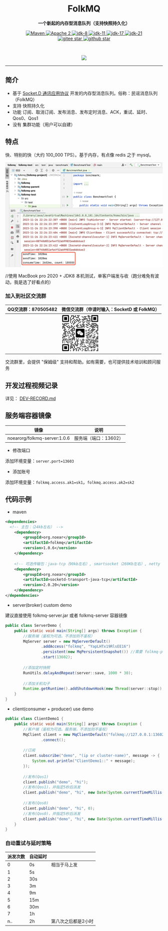 <h1 align="center" style="text-align:center;">
  FolkMQ
</h1>
<p align="center">
	<strong>一个新起的内存型消息队列（支持快照持久化）</strong>
</p>

<p align="center">
    <a target="_blank" href="https://search.maven.org/artifact/org.noear/folkmq">
        <img src="https://img.shields.io/maven-central/v/org.noear/folkmq.svg?label=Maven%20Central" alt="Maven" />
    </a>
    <a target="_blank" href="https://www.apache.org/licenses/LICENSE-2.0.txt">
		<img src="https://img.shields.io/:license-Apache2-blue.svg" alt="Apache 2" />
	</a>
   <a target="_blank" href="https://www.oracle.com/java/technologies/javase/javase-jdk8-downloads.html">
		<img src="https://img.shields.io/badge/JDK-8-green.svg" alt="jdk-8" />
	</a>
    <a target="_blank" href="https://www.oracle.com/java/technologies/javase/jdk11-archive-downloads.html">
		<img src="https://img.shields.io/badge/JDK-11-green.svg" alt="jdk-11" />
	</a>
    <a target="_blank" href="https://www.oracle.com/java/technologies/javase/jdk17-archive-downloads.html">
		<img src="https://img.shields.io/badge/JDK-17-green.svg" alt="jdk-17" />
	</a>
    <a target="_blank" href="https://www.oracle.com/java/technologies/javase/jdk21-archive-downloads.html">
		<img src="https://img.shields.io/badge/JDK-21-green.svg" alt="jdk-21" />
	</a>
    <br />
    <a target="_blank" href='https://gitee.com/noear/folkmq/stargazers'>
        <img src='https://gitee.com/noear/folkmq/badge/star.svg' alt='gitee star'/>
    </a>
    <a target="_blank" href='https://github.com/noear/folkmq/stargazers'>
        <img src="https://img.shields.io/github/stars/noear/folkmq.svg?logo=github" alt="github star"/>
    </a>
</p>

<br/>
<p align="center">
	<a href="https://jq.qq.com/?_wv=1027&k=kjB5JNiC">
	<img src="https://img.shields.io/badge/QQ交流群-870505482-orange"/></a>
</p>


<hr />

## 简介

* 基于 [Socket.D 通讯应用协议](https://gitee.com/noear/socketd) 开发的内存型消息队列。俗称：民谣消息队列（FolkMQ）
* 支持 快照持久化
* 功能 订阅、取消订阅、发布消息、发布定时消息、ACK，重试、延时、Qos0、Qos1
* 没有 集群功能（用户可以自建）


## 特点

快、特别的快（大约 100_000 TPS）。基于内存，有点像 redis 之于 mysql。

<img src="DEV-TEST.png" width="700" />

//使用 MacBook pro 2020 + JDK8 本机测试，单客户端发与收（跑分难免有波动，我是选了好看点的）

### 加入到社区交流群

| QQ交流群：870505482                       | 微信交流群（申请时输入：SocketD 或 FolkMQ）          |
|---------------------------|----------------------------------------|
|        | <img src="group_wx.png" width="120" /> 

交流群里，会提供 "保姆级" 支持和帮助。如有需要，也可提供技术培训和顾问服务


## 开发过程视频记录

详见： [DEV-RECORD.md](DEV-RECORD.md)

## 服务端容器镜像

| 镜像                           | 说明            |
|------------------------------|---------------|
| noearorg/folkmq-server:1.0.6 | 服务端（端口：13602） |


* 修改端口

添加环境变量：`server.port=13603`

* 添加账号

添加环境变量：`folkmq.access.ak1=sk1`，`folkmq.access.ak2=sk2`


## 代码示例


* maven

```xml
<dependencies>
  <!-- 主包：（24kb左右） -->
    <dependency>
        <groupId>org.noear</groupId>
        <artifactId>folkmq</artifactId>
        <version>1.0.6</version>
    </dependency>

    <!-- 可选传输包：java-tcp（90kb左右）, smartsocket（260Kb左右）, netty（2.5Mb左右） -->
    <dependency>
        <groupId>org.noear</groupId>
        <artifactId>socketd-transport-java-tcp</artifactId>
        <version>2.0.20</version>
    </dependency>
</dependencies>
```


* server(broker) custom demo

建议直接使用 folkmq-server.jar 或者 folkmq-server 容器镜像

```java
public class ServerDemo {
    public static void main(String[] args) throws Exception {
        //服务端（鉴权为可选。不添加则不鉴权）
        MqServer server = new MqServerDefault()
                .addAccess("folkmq", "YapLHTx19RlsEE16")
                .persistent(new MqPersistentSnapshot()) //需要 folkmq-pro 包
                .start(13602);

        //添加定时快照
        RunUtils.delayAndRepeat(server::save, 1000 * 30);

        //添加关机勾子
        Runtime.getRuntime().addShutdownHook(new Thread(server::stop));
    }
}
```

* client(consumer + producer) use  demo

```java
public class ClientDemo1 {
    public static void main(String[] args) throws Exception {
        //客户端（鉴权为可选。服务端，不添加则不鉴权）
        MqClient client = new MqClientDefault("folkmq://127.0.0.1:13602?ak=folkmq&sk=YapLHTx19RlsEE16")
                .connect();

        //订阅
        client.subscribe("demo", "(ip or cluster-name)", message -> {
            System.out.println("ClientDemo1::" + message);
        });

        //发布(Qos1)
        client.publish("demo", "hi");
        //发布(Qos1)，并指定5秒后派发
        client.publish("demo", "hi", new Date(System.currentTimeMillis() + 5000));
        
        //发布(Qos0) 
        client.publish("demo", "hi", 0);
        //发布(Qos0)，并指定5秒后派发
        client.publish("demo", "hi", new Date(System.currentTimeMillis() + 5000), 0);
    }
}
```

### 自动重试与延时策略

| 派发次数 | 自动延时 |            |
|------|------|------------|
| 0    | 0s   | 相当于马上发     |
| 1    | 5s   |            |
| 2    | 30s  |            |
| 3    | 3m   |            |
| 4    | 9m   |            |
| 5    | 15m  |            |
| 6    | 30m  |            |
| 7    | 1h   |            |
| n..  | 2h   | 第八次之后都是2小时 |


